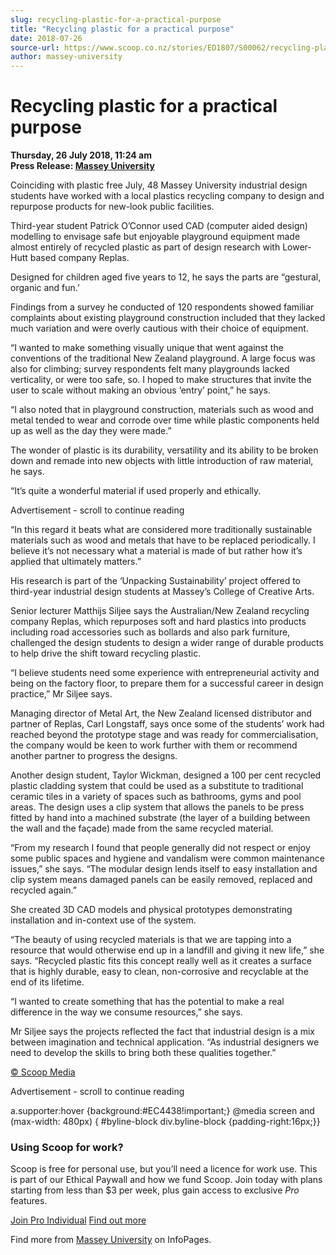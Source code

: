 ```yaml
---
slug: recycling-plastic-for-a-practical-purpose
title: "Recycling plastic for a practical purpose"
date: 2018-07-26
source-url: https://www.scoop.co.nz/stories/ED1807/S00062/recycling-plastic-for-a-practical-purpose.htm
author: massey-university
---
```

Recycling plastic for a practical purpose
=========================================

**Thursday, 26 July 2018, 11:24 am**  
**Press Release: [Massey University](https://info.scoop.co.nz/Massey_University)**

Coinciding with plastic free July, 48 Massey University industrial design students have worked with a local plastics recycling company to design and repurpose products for new-look public facilities.

Third-year student Patrick O’Connor used CAD (computer aided design) modelling to envisage safe but enjoyable playground equipment made almost entirely of recycled plastic as part of design research with Lower-Hutt based company Replas.

Designed for children aged five years to 12, he says the parts are “gestural, organic and fun.’

Findings from a survey he conducted of 120 respondents showed familiar complaints about existing playground construction included that they lacked much variation and were overly cautious with their choice of equipment.

“I wanted to make something visually unique that went against the conventions of the traditional New Zealand playground. A large focus was also for climbing; survey respondents felt many playgrounds lacked verticality, or were too safe, so. I hoped to make structures that invite the user to scale without making an obvious ‘entry’ point,” he says.

“I also noted that in playground construction, materials such as wood and metal tended to wear and corrode over time while plastic components held up as well as the day they were made.”

The wonder of plastic is its durability, versatility and its ability to be broken down and remade into new objects with little introduction of raw material, he says.

“It’s quite a wonderful material if used properly and ethically.

Advertisement - scroll to continue reading





“In this regard it beats what are considered more traditionally sustainable materials such as wood and metals that have to be replaced periodically. I believe it’s not necessary what a material is made of but rather how it’s applied that ultimately matters.”

His research is part of the ‘Unpacking Sustainability’ project offered to third-year industrial design students at Massey’s College of Creative Arts.

Senior lecturer Matthijs Siljee says the Australian/New Zealand recycling company Replas, which repurposes soft and hard plastics into products including road accessories such as bollards and also park furniture, challenged the design students to design a wider range of durable products to help drive the shift toward recycling plastic.

“I believe students need some experience with entrepreneurial activity and being on the factory floor, to prepare them for a successful career in design practice,” Mr Siljee says.

Managing director of Metal Art, the New Zealand licensed distributor and partner of Replas, Carl Longstaff, says once some of the students’ work had reached beyond the prototype stage and was ready for commercialisation, the company would be keen to work further with them or recommend another partner to progress the designs.

Another design student, Taylor Wickman, designed a 100 per cent recycled plastic cladding system that could be used as a substitute to traditional ceramic tiles in a variety of spaces such as bathrooms, gyms and pool areas. The design uses a clip system that allows the panels to be press fitted by hand into a machined substrate (the layer of a building between the wall and the façade) made from the same recycled material.

“From my research I found that people generally did not respect or enjoy some public spaces and hygiene and vandalism were common maintenance issues,” she says. “The modular design lends itself to easy installation and clip system means damaged panels can be easily removed, replaced and recycled again.”

She created 3D CAD models and physical prototypes demonstrating installation and in-context use of the system.

“The beauty of using recycled materials is that we are tapping into a resource that would otherwise end up in a landfill and giving it new life,” she says. “Recycled plastic fits this concept really well as it creates a surface that is highly durable, easy to clean, non-corrosive and recyclable at the end of its lifetime.

“I wanted to create something that has the potential to make a real difference in the way we consume resources,” she says.

Mr Siljee says the projects reflected the fact that industrial design is a mix between imagination and technical application. “As industrial designers we need to develop the skills to bring both these qualities together.”  

[© Scoop Media](http://www.scoop.co.nz/about/terms.html)  

Advertisement - scroll to continue reading



a.supporter:hover {background:#EC4438!important;} @media screen and (max-width: 480px) { #byline-block div.byline-block {padding-right:16px;}}

### Using Scoop for work?

Scoop is free for personal use, but you’ll need a licence for work use. This is part of our Ethical Paywall and how we fund Scoop. Join today with plans starting from less than $3 per week, plus gain access to exclusive _Pro_ features.  
  
[Join Pro Individual](https://pro.scoop.co.nz/Individual/?from=ProIn24) [Find out more](https://pro.scoop.co.nz/using-scoop-for-work/?from=ProIn24)

Find more from [Massey University](https://info.scoop.co.nz/Massey_University) on InfoPages.